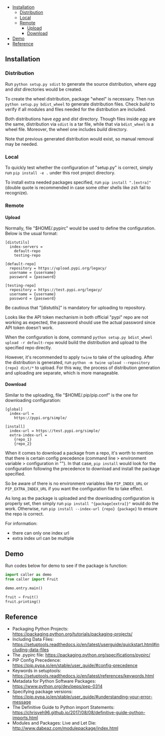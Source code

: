 
- [Installation](#installation)
  - [Distribution](#distribution)
  - [Local](#local)
  - [Remote](#remote)
    - [Upload](#upload)
    - [Download](#download)
- [Demo](#demo)
- [Reference](#reference)

## Installation

### Distribution

Run `python setup.py sdist` to generate the source distribution, where _egg_ and _dist_ directories would be created.

To create the wheel distribution, package "wheel" is necessary. Then run `python setup.py bdist_wheel` to generate
distribution files. Check _build_ to verify if all modules and files needed for the distribution are included.

Both distributions have _egg_ and _dist_ directory. Though files inside _egg_ are the same, distribution via `sdist` is
a tar file, while that via `bdist_wheel` is a wheel file. Moreover, the wheel one includes _build_ directory.

Note that previous generated distribution would exist, so manual removal may be needed.

### Local

To quickly test whether the configuration of "setup.py" is correct, simply run `pip install -e .` under this root
project directory.

To install extra needed packages specified, run `pip install ".[extra]"` (double quote is recommended in case some
other shells like zsh fail to recognize).

### Remote

#### Upload

Normally, file "$HOME/.pypirc" would be used to define the configuration. Below is the
usual format:

```
[distutils]
  index-servers =
    default-repo
    testing-repo

[default-repo]
  repository = https://upload.pypi.org/legacy/
  username = {username}
  password = {password}

[testing-repo]
  repository = https://test.pypi.org/legacy/
  username = {username}
  password = {password}
```

Be cautious that "[distutils]" is mandatory for uploading to repository.

Looks like the API token mechanism in both official "pypi" repo are not working as expected,
the password should use the actual password since API token doesn't work.


When the configuration is done, command `python setup.py bdist_wheel upload -r default-repo`
would build the distribution and upload to the specified repo directly.

However, it's recommended to apply `twine` to take of the uploading. After the distribution
is generated, run `python -m twine upload --repository {repo} dist/*` to upload. For this
way, the process of distribution generation and uploading are separate, which is more manageable.

#### Download

Similar to the uploading, file "$HOME/.pip/pip.conf" is the one for downloading configuration:

```
[global]
  index-url =
    https://pypi.org/simple/

[install]
  index-url = https://test.pypi.org/simple/
  extra-index-url =
    {repo_1}
    {repo_2}
```

When it comes to download a package from a repo, it's worth to mention that there is certain
config precedence (command line > environment variable > configuration in ""). In that
case, `pip install` would look for the configuration following the precedence to download and install
the package specified.

So be aware of there is no environment variables like `PIP_INDEX_URL` or `PIP_EXTRA_INDEX_URL` if you
want the configuration file to take effect.

As long as the package is uploaded and the downloading configuration is properly set, then simply run
`pip install "{package[extra]}"` would do the work. Otherwise, run `pip install --index-url {repo} {package}` to
ensure the repo is correct.

For information:
- there can only one index url
- extra index url can be multiple



## Demo

Run codes below for demo to see if the package is function:

```py
import caller as demo
from caller import Fruit

demo.entry.main()

fruit = Fruit()
fruit.printing()
```


## Reference

- Packaging Python Projects: https://packaging.python.org/tutorials/packaging-projects/
- Including Data Files: https://setuptools.readthedocs.io/en/latest/userguide/quickstart.html#including-data-files
- The .pypirc file: https://packaging.python.org/specifications/pypirc/
- PIP Config Precedence: https://pip.pypa.io/en/stable/user_guide/#config-precedence
- Keywords in setuptools: https://setuptools.readthedocs.io/en/latest/references/keywords.html
- Metadata for Python Software Packages: https://www.python.org/dev/peps/pep-0314
- Specifying package versions: https://pip.pypa.io/en/stable/user_guide/#understanding-your-error-message
- The Definitive Guide to Python import Statements: https://chrisyeh96.github.io/2017/08/08/definitive-guide-python-imports.html
- Modules and Packages: Live and Let Die: http://www.dabeaz.com/modulepackage/index.html
